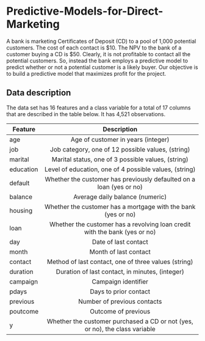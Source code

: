 # **Predictive-Models-for-Direct-Marketing**
A bank is marketing Certificates of Deposit (CD) to a pool of 1,000 potential customers. The cost of each contact is $10. The NPV to the bank of a customer buying a CD is $50. Clearly, it is not profitable to contact all the potential customers. So, instead the bank employs a predictive model to predict whether or not a potential customer is a likely buyer.
Our objective is to build a predictive model that maximizes profit for the project. 

## **Data description**   
The data set has 16 features and a class variable for a total of 17 columns that are described in the table below. It has 4,521 observations.

| Feature | Description | 
| ------ | :--------------------: |  
| age     | Age of customer in years (integer)    | 
| job     | Job category, one of 12 possible values, (string)    | 
| marital | Marital status, one of 3 possible values, (string)   | 
| education  | Level of education, one of 4 possible values, (string)    | 
| default | Whether the customer has previously defaulted on a loan (yes or no)  | 
| balance | Average daily balance (numeric)  | 
| housing | Whether the customer has a mortgage with the bank (yes or no)  | 
| loan | Whether the customer has a revolving loan credit with the bank (yes or no)   | 
| day |  Date of last contact | 
| month | Month of last contact  | 
| contact | Method of last contact, one of three values (string)   | 
| duration | Duration of last contact, in minutes, (integer)   | 
| campaign | Campaign identifier  | 
| pdays | Days to prior contact  | 
| previous | Number of previous contacts  | 
| poutcome | Outcome of previous  | 
| y |  Whether the customer purchased a CD or not (yes, or no), the class variable | 

